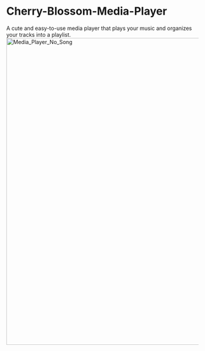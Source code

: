 # Cherry-Blossom-Media-Player
A cute and easy-to-use media player that plays your music and organizes your tracks into a playlist.
<img width="680" height="803" alt="Media_Player_No_Song" src="https://github.com/user-attachments/assets/4ccf6e15-ed1a-402e-bf8c-06af5b1aa0d6" />
